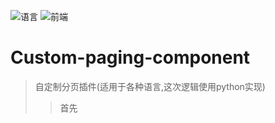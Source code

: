 ![语言](https://img.shields.io/badge/language-python-brightgreen.svg?style=plastic) ![前端](https://img.shields.io/badge/front-bootstarp-brightgreen.svg?style=plastic)
# Custom-paging-component
>自定制分页插件(适用于各种语言,这次逻辑使用python实现)
>>首先
